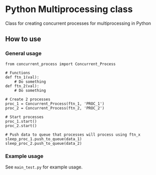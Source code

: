 # Python Multiprocessing class

Class for creating concurrent processes for multiprocessing in Python

## How to use

### General usage

```
from concurrent_process import Concurrent_Process

# Functions
def ftn_1(val):
    # Do something
def ftn_2(val):
    # Do something

# Create 2 processes
proc_1 = Concurrent_Process(ftn_1, 'PROC_1')
proc_2 = Concurrent_Process(ftn_2, 'PROC_2')

# Start processes
proc_1.start()
proc_2.start()

# Push data to queue that processes will process using ftn_x
sleep_proc_1.push_to_queue(data_1)
sleep_proc_2.push_to_queue(data_2)
```

### Example usage

See ```main_test.py``` for example usage.
